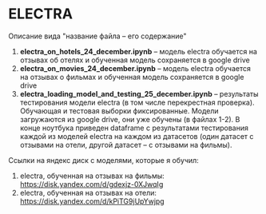 # ELECTRA

Описание вида "название файла – его содержание"

1) **electra_on_hotels_24_december.ipynb**
– модель electra обучается на отзывах об отелях и
обученная модель сохраняется в google drive
2) **electra_on_movies_24_december.ipynb**
– модель electra обучается на отзывах о фильмах и 
обученная модель сохраняется в google drive
3) **electra_loading_model_and_testing_25_december.ipynb**
– результаты тестирования модели electra
(в том числе перекрестная проверка). Обучающая и тестовая
выборки фиксированные.
Модели загружаются из google drive, они уже обучены
(в файлах 1-2).
В конце ноутбука приведен dataframe
с результатами тестирования каждой из моделей electra на 
каждом из датасетов (один датасет с отзывами на отели, 
другой датасет – с отзывами на фильмы).


Ссылки на яндекс диск с моделями, которые я обучил:
1) electra, обученная на отзывах на фильмы:
https://disk.yandex.com/d/gdexjz-0XJwqIg
2) electra, обученная на отзывах на отели:
https://disk.yandex.com/d/kPiTG9jUpYwjpg

